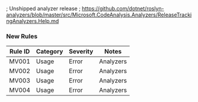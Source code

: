 ﻿; Unshipped analyzer release
; https://github.com/dotnet/roslyn-analyzers/blob/master/src/Microsoft.CodeAnalysis.Analyzers/ReleaseTrackingAnalyzers.Help.md

### New Rules
Rule ID | Category | Severity | Notes
--------|----------|----------|-------
MV001 | Usage | Error | Analyzers
MV002 | Usage | Error | Analyzers
MV003 | Usage | Error | Analyzers
MV004 | Usage | Error | Analyzers